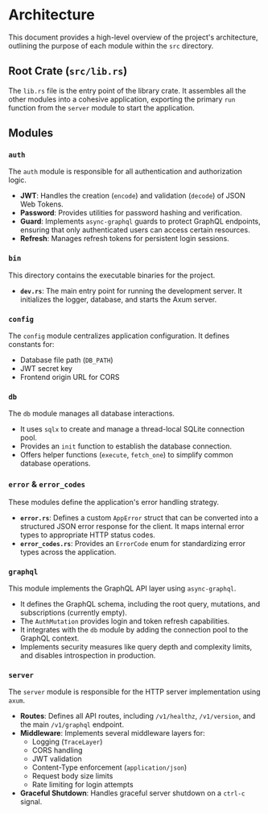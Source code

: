 # Architecture

This document provides a high-level overview of the project's architecture, outlining the purpose of each module within the `src` directory.

## Root Crate (`src/lib.rs`)

The `lib.rs` file is the entry point of the library crate. It assembles all the other modules into a cohesive application, exporting the primary `run` function from the `server` module to start the application.

## Modules

### `auth`

The `auth` module is responsible for all authentication and authorization logic.

- **JWT**: Handles the creation (`encode`) and validation (`decode`) of JSON Web Tokens.
- **Password**: Provides utilities for password hashing and verification.
- **Guard**: Implements `async-graphql` guards to protect GraphQL endpoints, ensuring that only authenticated users can access certain resources.
- **Refresh**: Manages refresh tokens for persistent login sessions.

### `bin`

This directory contains the executable binaries for the project.

- **`dev.rs`**: The main entry point for running the development server. It initializes the logger, database, and starts the Axum server.

### `config`

The `config` module centralizes application configuration. It defines constants for:

- Database file path (`DB_PATH`)
- JWT secret key
- Frontend origin URL for CORS

### `db`

The `db` module manages all database interactions.

- It uses `sqlx` to create and manage a thread-local SQLite connection pool.
- Provides an `init` function to establish the database connection.
- Offers helper functions (`execute`, `fetch_one`) to simplify common database operations.

### `error` & `error_codes`

These modules define the application's error handling strategy.

- **`error.rs`**: Defines a custom `AppError` struct that can be converted into a structured JSON error response for the client. It maps internal error types to appropriate HTTP status codes.
- **`error_codes.rs`**: Provides an `ErrorCode` enum for standardizing error types across the application.

### `graphql`

This module implements the GraphQL API layer using `async-graphql`.

- It defines the GraphQL schema, including the root query, mutations, and subscriptions (currently empty).
- The `AuthMutation` provides login and token refresh capabilities.
- It integrates with the `db` module by adding the connection pool to the GraphQL context.
- Implements security measures like query depth and complexity limits, and disables introspection in production.

### `server`

The `server` module is responsible for the HTTP server implementation using `axum`.

- **Routes**: Defines all API routes, including `/v1/healthz`, `/v1/version`, and the main `/v1/graphql` endpoint.
- **Middleware**: Implements several middleware layers for:
    - Logging (`TraceLayer`)
    - CORS handling
    - JWT validation
    - Content-Type enforcement (`application/json`)
    - Request body size limits
    - Rate limiting for login attempts
- **Graceful Shutdown**: Handles graceful server shutdown on a `ctrl-c` signal.
